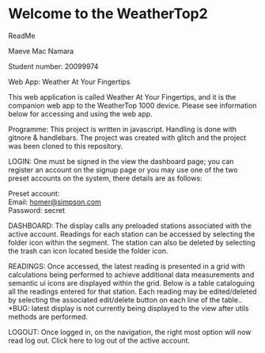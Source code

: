 Welcome to the WeatherTop2 
==============================

ReadMe

Maeve Mac Namara

Student number: 20099974

Web App: Weather At Your Fingertips


This web application is called Weather At Your Fingertips, and it is the companion web app to the WeatherTop 1000 device. Please see information below for accessing and using the web app.

Programme: This project is written in javascript. Handling is done with gitnore & handlebars. The project was created with glitch and the project was been cloned to this repository.

LOGIN: One must be signed in the view the dashboard page; you can register an account on the signup page or you may use one of the two preset accounts on the system, there details are as follows:

Preset account: <br>Email: homer@simpson.com <br> Password: secret

DASHBOARD: The display calls any preloaded stations associated with the active account. Readings for each station can be accessed by selecting the folder icon within the segment. The station can also be deleted by selecting the trash can icon located beside the folder icon.

READINGS: Once accessed, the latest reading is presented in a grid with calculations being performed to achieve additional data measurements and semantic ui icons are displayed within the grid. Below is a table cataloguing all the readings entered for that station. Each reading may be edited/deleted by selecting the associated edit/delete button on each line of the table.. *BUG: latest display is not currently being displayed to the view after utils methods are performed.

LOGOUT: Once logged in, on the navigation, the right most option will now read log out. Click here to log out of the active account.



